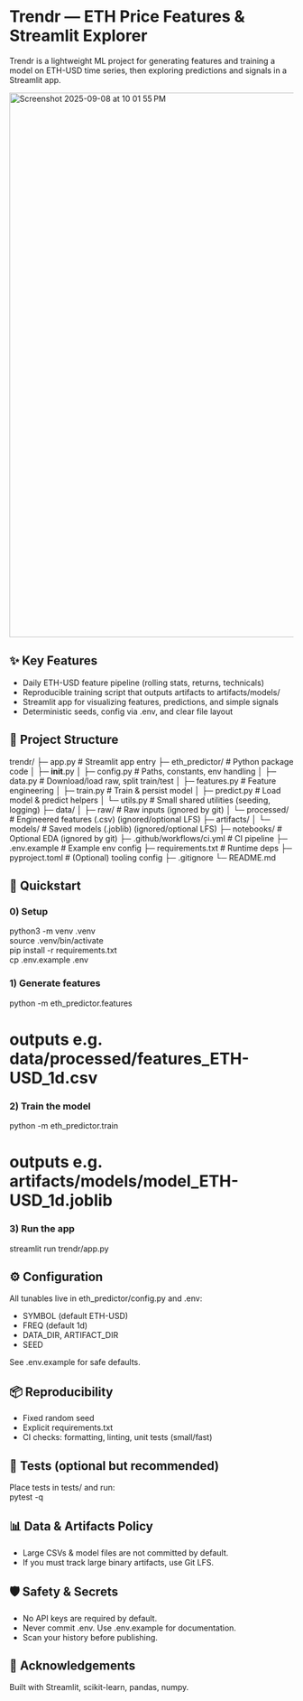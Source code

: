 # Trendr — ETH Price Features & Streamlit Explorer
Trendr is a lightweight ML project for generating features and training a model on ETH-USD time series, then exploring predictions and signals in a Streamlit app.

<img width="1910" height="965" alt="Screenshot 2025-09-08 at 10 01 55 PM" src="https://github.com/user-attachments/assets/de80d79d-7244-4454-bac2-82134e19191c" />

## ✨ Key Features
- Daily ETH-USD feature pipeline (rolling stats, returns, technicals)
- Reproducible training script that outputs artifacts to artifacts/models/
- Streamlit app for visualizing features, predictions, and simple signals
- Deterministic seeds, config via .env, and clear file layout

## 🧱 Project Structure
trendr/
├─ app.py                       # Streamlit app entry
├─ eth_predictor/               # Python package code
│  ├─ __init__.py
│  ├─ config.py                 # Paths, constants, env handling
│  ├─ data.py                   # Download/load raw, split train/test
│  ├─ features.py               # Feature engineering
│  ├─ train.py                  # Train & persist model
│  ├─ predict.py                # Load model & predict helpers
│  └─ utils.py                  # Small shared utilities (seeding, logging)
├─ data/
│  ├─ raw/                      # Raw inputs (ignored by git)
│  └─ processed/                # Engineered features (.csv) (ignored/optional LFS)
├─ artifacts/
│  └─ models/                   # Saved models (.joblib) (ignored/optional LFS)
├─ notebooks/                   # Optional EDA (ignored by git)
├─ .github/workflows/ci.yml     # CI pipeline
├─ .env.example                 # Example env config
├─ requirements.txt             # Runtime deps
├─ pyproject.toml               # (Optional) tooling config
├─ .gitignore
└─ README.md

## 🚀 Quickstart
### 0) Setup
python3 -m venv .venv  
source .venv/bin/activate  
pip install -r requirements.txt  
cp .env.example .env  

### 1) Generate features
python -m eth_predictor.features  
# outputs e.g. data/processed/features_ETH-USD_1d.csv  

### 2) Train the model
python -m eth_predictor.train  
# outputs e.g. artifacts/models/model_ETH-USD_1d.joblib  

### 3) Run the app
streamlit run trendr/app.py  

## ⚙️ Configuration
All tunables live in eth_predictor/config.py and .env:  
- SYMBOL (default ETH-USD)  
- FREQ   (default 1d)  
- DATA_DIR, ARTIFACT_DIR  
- SEED  

See .env.example for safe defaults.

## 📦 Reproducibility
- Fixed random seed  
- Explicit requirements.txt  
- CI checks: formatting, linting, unit tests (small/fast)  

## 🧪 Tests (optional but recommended)
Place tests in tests/ and run:  
pytest -q  

## 📊 Data & Artifacts Policy
- Large CSVs & model files are not committed by default.  
- If you must track large binary artifacts, use Git LFS.  

## 🛡️ Safety & Secrets
- No API keys are required by default.  
- Never commit .env. Use .env.example for documentation.  
- Scan your history before publishing.  

## 🙌 Acknowledgements
Built with Streamlit, scikit-learn, pandas, numpy.
